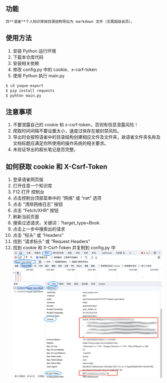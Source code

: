
## 功能
    将**语雀**个人知识库按目录结构导出为 markdown 文件（无需超级会员）。


## 使用方法
1. 安装 Python 运行环境
1. 下载本仓库代码
1. 安装相关依赖
1. 修改 config.py 中的 cookie、x-csrf-token
1. 使用 Python 执行 main.py
```
$ cd yuque-export
$ pip install requests
$ pyhton main.py
```

## 注意事项
1. 不要泄露自己的 cookie 和 x-csrf-token，否则有信息泄露风险！
1. 爬取时间间隔不要设置太小，速度过快存在被封禁风险。
1. 导出时会按照语雀中的目录结构创建相应文件及文件夹，故语雀文件夹名称及文档标题应满足你所使用的操作系统的相关要求。
1. 未验证导出的超长笔记是否完整。


## 如何获取 cookie 和 X-Csrf-Token
1. 登录语雀网页版
1. 打开任意一个知识库
1. F12 打开 控制台
1. 点击控制台顶部菜单中的 “网络” 或 “net” 选项
1. 点击 “清除网络日志” 按钮
1. 点击 “Fetch/XHR” 按钮
1. 刷新当前页面
1. 搜索过滤请求，关键词：?target_type=Book
1. 点击上一步中搜索出的请求
1. 点击 “标头” 或 “Headers”
1. 找到 “请求标头” 或 “Request Headers”
1. 找到 cookie 和 X-Csrf-Token 并复制到 config.py 中
![示意图](example.png)

